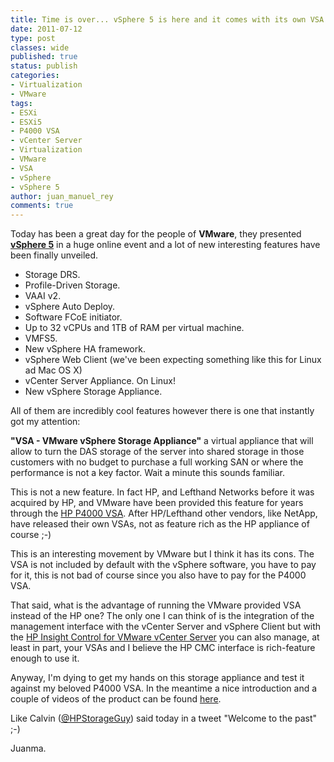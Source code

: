 ```yaml
---
title: Time is over... vSphere 5 is here and it comes with its own VSA
date: 2011-07-12
type: post
classes: wide
published: true
status: publish
categories:
- Virtualization
- VMware
tags:
- ESXi
- ESXi5
- P4000 VSA
- vCenter Server
- Virtualization
- VMware
- VSA
- vSphere
- vSphere 5
author: juan_manuel_rey
comments: true
---
```


Today has been a great day for the people of **VMware**, they presented [**vSphere 5**](http://www.vmware.com/products/vsphere/overview.html) in a huge online event and a lot of new interesting features have been finally unveiled.

-   Storage DRS.
-   Profile-Driven Storage.
-   VAAI v2.
-   vSphere Auto Deploy.
-   Software FCoE initiator.
-   Up to 32 vCPUs and 1TB of RAM per virtual machine.
-   VMFS5.
-   New vSphere HA framework.
-   vSphere Web Client (we've been expecting something like this for Linux ad Mac OS X)
-   vCenter Server Appliance. On Linux!
-   New vSphere Storage Appliance.

All of them are incredibly cool features however there is one that instantly got my attention:

**"VSA - VMware vSphere Storage Appliance"** a virtual appliance that will allow to turn the DAS storage of the server into shared storage in those customers with no budget to purchase a full working SAN or where the performance is not a key factor. Wait a minute this sounds familiar.

This is not a new feature. In fact HP, and Lefthand Networks before it was acquired by HP, and VMware have been provided this feature for years through the [HP P4000 VSA](http://h18006.www1.hp.com/products/storage/software/vsa/index.html). After HP/Lefthand other vendors, like NetApp, have released their own VSAs, not as feature rich as the HP appliance of course ;-)

This is an interesting movement by VMware but I think it has its cons. The VSA is not included by default with the vSphere software, you have to pay for it, this is not bad of course since you also have to pay for the P4000 VSA.

That said, what is the advantage of running the VMware provided VSA instead of the HP one? The only one I can think of is the integration of the management interface with the vCenter Server and vSphere Client but with the [HP Insight Control for VMware vCenter Server](http://h18000.www1.hp.com/products/servers/management/integration.html) you can also manage, at least in part, your VSAs and I believe the HP CMC interface is rich-feature enough to use it.

Anyway, I'm dying to get my hands on this storage appliance and test it against my beloved P4000 VSA. In the meantime a nice introduction and a couple of videos of the product can be found [here](http://www.vmware.com/products/datacenter-virtualization/vsphere/vsphere-storage-appliance/overview.html).

Like Calvin ([@HPStorageGuy](http://twitter.com/#%21/hpstorageguy)) said today in a tweet "Welcome to the past" ;-)

Juanma.
